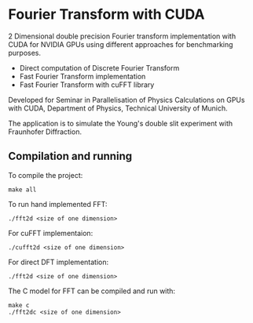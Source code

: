# Fourier Transform with CUDA

2 Dimensional double precision Fourier transform implementation with CUDA for NVIDIA GPUs using different approaches for benchmarking purposes.

  - Direct computation of Discrete Fourier Transform
  - Fast Fourier Transform implementation
  - Fast Fourier Transform with cuFFT library

Developed for Seminar in Parallelisation of Physics Calculations on GPUs with CUDA, Department of Physics, Technical University of Munich.

The application is to simulate the Young's double slit experiment with Fraunhofer Diffraction.

## Compilation and running

To compile the project:
```
make all
```

To run hand implemented FFT:
```
./fft2d <size of one dimension>
```

For cuFFT implementaion:
```
./cufft2d <size of one dimension>
```

For direct DFT implementation:
```
./fft2d <size of one dimension>
```

The C model for FFT can be compiled and run with:
```
make c
./fft2dc <size of one dimension>

```
